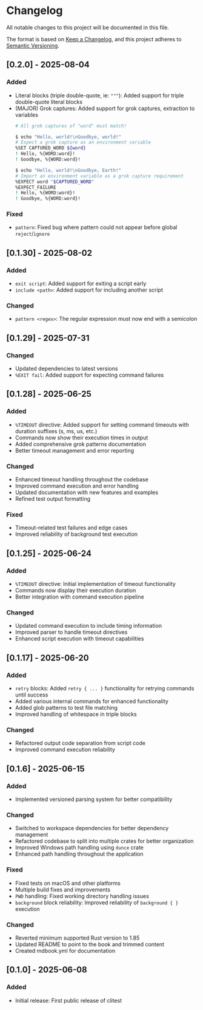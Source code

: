 # Changelog

All notable changes to this project will be documented in this file.

The format is based on [Keep a Changelog](https://keepachangelog.com/en/1.1.0/),
and this project adheres to
[Semantic Versioning](https://semver.org/spec/v2.0.0.html).

## [0.2.0] - 2025-08-04

### Added
- Literal blocks (triple double-quote, ie: `"""`): Added support for triple double-quote literal blocks
- (MAJOR) Grok captures: Added support for grok captures, extraction to variables
  ```bash session
  # All grok captures of "word" must match!

  $ echo "Hello, world!\nGoodbye, world!"
  # Expect a grok capture as an environment variable
  %SET CAPTURED_WORD ${word}
  ! Hello, %{WORD:word}!
  ! Goodbye, %{WORD:word}!

  $ echo "Hello, world!\nGoodbye, Earth!"
  # Import an environment variable as a grok capture requirement
  %EXPECT word "$CAPTURED_WORD"
  %EXPECT_FAILURE
  ! Hello, %{WORD:word}!
  ! Goodbye, %{WORD:word}!
  ```
### Fixed
 - `pattern`: Fixed bug where pattern could not appear before global `reject`/`ignore`
 
## [0.1.30] - 2025-08-02

### Added
- `exit script`: Added support for exiting a script early
- `include <path>`: Added support for including another script
### Changed
- `pattern <regex>`: The regular expression must now end with a semicolon

## [0.1.29] - 2025-07-31

### Changed

- Updated dependencies to latest versions
- `%EXIT fail`: Added support for expecting command failures

## [0.1.28] - 2025-06-25

### Added

- `%TIMEOUT` directive: Added support for setting command timeouts with
  duration suffixes (s, ms, us, etc.)
- Commands now show their execution times in output
- Added comprehensive grok patterns documentation
- Better timeout management and error reporting

### Changed

- Enhanced timeout handling throughout the codebase
- Improved command execution and error handling
- Updated documentation with new features and examples
- Refined test output formatting

### Fixed

- Timeout-related test failures and edge cases
- Improved reliability of background test execution

## [0.1.25] - 2025-06-24

### Added

- `%TIMEOUT` directive: Initial implementation of timeout functionality
- Commands now display their execution duration
- Better integration with command execution pipeline

### Changed

- Updated command execution to include timing information
- Improved parser to handle timeout directives
- Enhanced script execution with timeout capabilities

## [0.1.17] - 2025-06-20

### Added

- `retry` blocks: Added `retry { ... }` functionality for retrying commands
  until success
- Added various internal commands for enhanced
  functionality
- Added glob patterns to test file matching
- Improved handling of whitespace in triple blocks

### Changed

- Refactored output code separation from script code
- Improved command execution reliability

## [0.1.6] - 2025-06-15

### Added

- Implemented versioned parsing system for better compatibility

### Changed

- Switched to workspace dependencies for better dependency management
- Refactored codebase to split into multiple crates for better organization
- Improved Windows path handling using `dunce` crate
- Enhanced path handling throughout the application

### Fixed

- Fixed tests on macOS and other platforms
- Multiple build fixes and improvements
- `PWD` handling: Fixed working directory handling issues
- `background` block reliability: Improved reliability of `background { }`
  execution

### Changed

- Reverted minimum supported Rust version to 1.85
- Updated README to point to the book and trimmed content
- Created mdbook.yml for documentation

## [0.1.0] - 2025-06-08

### Added

- Initial release: First public release of clitest
